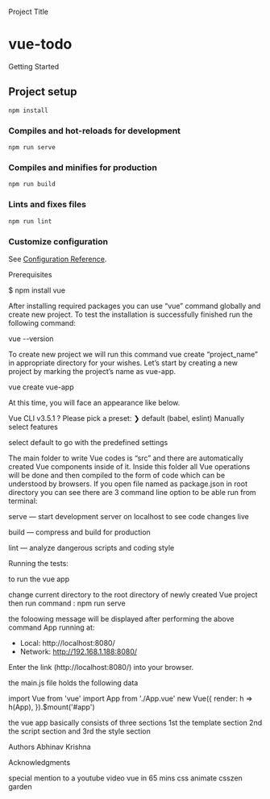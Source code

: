 Project Title
# vue-todo


Getting Started
## Project setup
```
npm install
```

### Compiles and hot-reloads for development
```
npm run serve
```

### Compiles and minifies for production
```
npm run build
```

### Lints and fixes files
```
npm run lint
```

### Customize configuration
See [Configuration Reference](https://cli.vuejs.org/config/).




Prerequisites

$ npm install vue

After installing required packages you can use “vue” command globally and create new project. To test the installation is successfully finished run the following command:

vue --version

To create new project we will run this command vue create “project_name” in appropriate directory for your wishes. Let’s start by creating a new project by marking the project’s name as vue-app.

vue create vue-app


At this time, you will face an appearance like below.

Vue CLI v3.5.1
? Please pick a preset:
❯ default (babel, eslint)
Manually select features

select default to go with the predefined settings

The main folder to write Vue codes is “src” and there are automatically created Vue components inside of it. Inside this folder all Vue operations will be done and then compiled to the form of code which can be understood by browsers. If you open file named as package.json in root directory you can see there are 3 command line option to be able run from terminal: 


serve — start development server on localhost to see code changes live


build — compress and build for production


lint — analyze dangerous scripts and coding style

Running the tests:

to run the vue app

 change current directory to the root directory of newly created Vue project then run command : npm run serve 
 
 the foloowing message will be displayed after performing the above command
 App running at:
- Local:   http://localhost:8080/
- Network: http://192.168.1.188:8080/



Enter the link (http://localhost:8080/) into your browser.

the  main.js file holds the following data

import Vue from 'vue'
import App from './App.vue'
new Vue({
   render: h => h(App),
}).$mount('#app')


the vue app basically consists of three sections
1st the template section 
2nd the script section 
and 3rd the style section







Authors
Abhinav Krishna

Acknowledgments

special mention to a youtube video vue in 65 mins 
css animate 
csszen garden

































